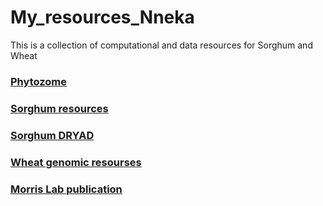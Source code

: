 # My_resources_Nneka
This is a collection of computational and data resources for Sorghum and Wheat

### [Phytozome](https://phytozome-next.jgi.doe.gov/)

### [Sorghum resources](https://www.sorghumbase.org/)

### [Sorghum DRYAD](https://datadryad.org/search?utf8=%E2%9C%93&q=sorghum)

### [Wheat genomic resourses](https://wheat.pw.usda.gov/GG3/)

### [Morris Lab publication](https://www.morrislab.org/publications)

